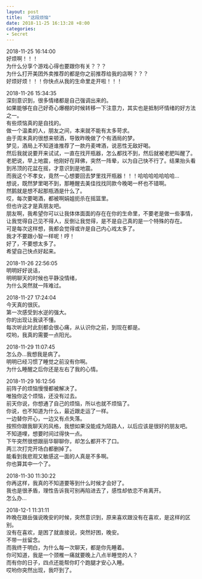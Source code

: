```yaml
---
layout: post
title:  "这段烦恼"
date: 2018-11-25 16:13:28 +8:00
categories: 
- Secret
---
```


2018-11-25 16:14:00  
好烦啊！！！  
为什么分享个游戏心得也要跟你有关？？？  
为什么打开美团外卖推荐的都是你之前推荐给我的店啊？？？  
好烦好烦！！！你快点从我的生命里走开啦！！！   

2018-11-26 15:34:35  
深刻意识到，很多情绪都是自己强调出来的。  
如果能够在自己好奇心爆棚的时候转移一下注意力，其实也是抵制坏情绪的好方法之一。  
有些烦恼真的是自找的。  
做一个温柔的人，朋友之间，本来就不能有太多苛求。  
由于周末真的很想来顿酒，导致昨晚做了个有酒局的梦。  
梦见，酒局上不知道谁推荐了一款丹麦啤酒，说恶性无敌好喝。  
然后我就说要开来试试，一直在找开瓶器，怎么都找不到，然后就被老肥叫醒了。  
老肥说，早上地震，他刚好在拜佛，突然一阵晕，以为自己快不行了。结果抬头看到吊顶的花盆在摇，才意识到是地震。  
而我这个不孝女，竟然一心想要回去梦里找开瓶器！！！哈哈哈哈哈哈哈...  
想说，既然梦里喝不到，那睡醒去美佳找找同款今晚喝一杯也不错啊。  
然鹅就是想不起那瓶酒是什么了。  
哎，每次要喝酒，都被啊娟姐扼杀在摇篮里。  
但也许这才是真朋友吧。  
朋友啊，我希望你可以让我体体面面的存在在你的生命里，不要老是做一些事情，让我觉得自己见不得人，反倒让我觉得，是不是自己真的是一个特殊的存在。  
可是每次这样想，我都会觉得或许是自己内心戏太多了。  
我才不要跟小智一样呢！哼！  
好了，不要想太多了。  
希望自己快点好起来。  

2018-11-26 22:56:05  
明明好好说话，  
明明聊天的时候也平静没情绪，  
为什么突然就一阵难过。  

2018-11-27 17:24:04  
今天真的很灰。  
第一次感受到水逆的强大。  
你的出现让我读不懂。  
每次听此时此刻都会很心痛，从认识你之前，到现在都是。  
哎哟，我真的需要一点阳光。  

2018-11-29 11:07:45  
怎么办...我想我是病了。  
明明已经习惯了睡觉之前没有你啊。  
为什么睡醒之后你还是左右了我的心情。  

2018-11-29 16:12:56  
前阵子的烦恼慢慢都被解决了。  
唯独你这个烦恼，还没有过去。  
前天你说，你想通了自己的烦恼，所以也就不烦恼了。  
你说，也不知道为什么，最近跟走运了一样。  
一边替你开心，一边又有点失落。  
按照你跟我聊天的风格，我想如果没能成为陌路人，以后应该是很好的朋友吧。  
不知道哩，想要时间过得快一点。  
下午突然很想跟丽华聊聊你，却怎么都开不了口。  
两三次打完开场白都删掉了。  
能看到我悲观又敏感这一面的人真是不多啊。  
你也算其中一个了。  

2018-11-30 11:30:22  
你再这样，我真的不知道要等到什么时候才会好了。  
我也是很矛盾，理性告诉我可别再陷进去了，感性却依恋不肯离开。  
怎么办...  

2018-12-1 11:31:11  
昨晚在跟岳强说晚安的时候，突然意识到，原来喜欢跟没有在喜欢，是这样的区别。  
没有在喜欢，是困了就直接说，突然好困，晚安。  
不带一丝留念。  
而我终于明白，为什么每一次聊天，都是你先睡着。  
你可知道，我是一个颈椎一痛就要晚上八点半睡觉的人？  
而有你的日子，四点还能帮你盯个跑腿才安心入睡。  
哎哟你突然出现，我吓到了。  